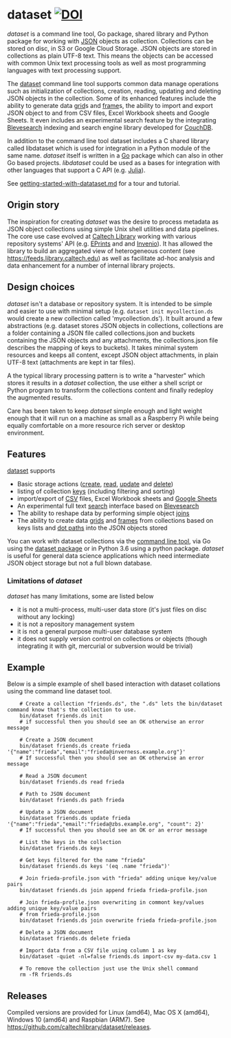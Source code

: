 
# dataset   [![DOI](https://data.caltech.edu/badge/79394591.svg)](https://data.caltech.edu/badge/latestdoi/79394591)

_dataset_ is a command line tool, Go package, shared library and Python package for working with [JSON](https://en.wikipedia.org/wiki/JSON) objects as collection. Collections can be stored on disc, in S3 or Google Cloud Storage.
JSON objects are stored in collections as plain UTF-8 text. This means the objects can be accessed with common Unix text processing tools as well as
most programming languages with text processing support. 

The [dataset](docs/dataset.html) command line tool supports common data manage operations such as initialization of collections, creation, reading, updating and deleting JSON objects in the collection. Some of its enhanced features include the ability to generate data [grid](docs/grid.html)s and [frame](docs/frame.html)s, the ability to import and export JSON object to and from CSV files, Excel Workbook sheets and Google Sheets.  It even includes an experimental search feature by the integrating [Blevesearch](https://blevesearch.com) indexing and search engine library developed for [CouchDB](http://couchdb.apache.org/).

In addition to the command line tool dataset includes a C shared library called libdataset which is used for integration in a Python module of the same name.  _dataset_ itself is written in a [Go](https://golang.org) package which can also in other Go based projects.  _libdataset_ could be used as a bases for integration with other languages that support a C API (e.g. [Julia](https://julialang.org/)).

See [getting-started-with-datataset.md](how-to/getting-started-with-dataset.html) for a tour and tutorial.


## Origin story

The inspiration for creating _dataset_ was the desire to process metadata as JSON object collections using simple Unix shell utilities and data pipelines. The core use case evolved at [Caltech Library](https://library.caltech.edu) working with various repository systems' API (e.g. [EPrints](https://en.wikipedia.org/wiki/EPrints) and and [Invenio](https://en.wikipedia.org/wiki/Invenio)). It has allowed the library to build an aggregated view of heterogeneous content (see https://feeds.library.caltech.edu) as well as facilitate ad-hoc analysis and data enhancement for a number of internal library projects.


## Design choices

_dataset_ isn't a database or repository system. It is intended to be simple and easier to use with minimal setup (e.g. `dataset init mycollection.ds` would create a new collection called 'mycollection.ds').  It built around a few abstractions (e.g. dataset stores JSON objects in collections, collections are a folder containing a JSON file called collections.json and buckets containing the JSON objects and any attachments, the collections.json file describes the mapping of keys to buckets).  It takes minimal system resources
and keeps all content, except JSON object attachments, in plain UTF-8 text (attachments are kept in tar files).

A the typical library processing pattern is to write a "harvester" which stores it results in a _dataset_ collection, the use either a shell script or Python program to transform the collections content and finally redeploy the augmented results.

Care has been taken to keep _dataset_ simple enough and light weight enough that it will run on a machine as small as a Raspberry Pi while being equally comfortable on a more resource rich server or desktop environment.


## Features

[dataset](docs/dataset) supports 

- Basic storage actions ([create](docs/create.html), [read](docs/read.html), [update](docs/update.html) and [delete](docs/delete.html))
- listing of collection [keys](docs/keys.html) (including filtering and sorting)
- import/export  of [CSV](how-to/import-csv-rows-as-json-documents.html) files, Excel Workbook sheets and [Google Sheets](how-to/gsheet-integration.html)
- An experimental full text [search](how-to/searchable-datasets.html) interface based on [Blevesearch](https://blevesearch.com)
- The ability to reshape data by performing simple object [joins](docs/join.html)
- The ability to create data [grids](docs/grid.html) and [frames](docs/frame.html) from collections based 
  on keys lists and [dot paths](docs/dotpath.html) into the JSON objects stored

You can work with dataset collections via the [command line tool](docs/dataset.html), via Go using the 
[dataset package](https://godoc.org/github.com/caltechlibrary/dataset) or in
Python 3.6 using a python package.  _dataset_ is useful for general data science applications which 
need intermediate JSON object storage but not a full blown database.


### Limitations of _dataset_

_dataset_ has many limitations, some are listed below

- it is not a multi-process, multi-user data store (it's just files on disc without any locking)
- it is not a repository management system
- it is not a general purpose multi-user database system
- it does not supply version control on collections or objects (though integrating it with git, mercurial or subversion would be trivial)


## Example

Below is a simple example of shell based interaction with dataset collations using the command line dataset tool.

```shell
    # Create a collection "friends.ds", the ".ds" lets the bin/dataset command know that's the collection to use. 
    bin/dataset friends.ds init
    # if successful then you should see an OK otherwise an error message

    # Create a JSON document 
    bin/dataset friends.ds create frieda '{"name":"frieda","email":"frieda@inverness.example.org"}'
    # If successful then you should see an OK otherwise an error message

    # Read a JSON document
    bin/dataset friends.ds read frieda
    
    # Path to JSON document
    bin/dataset friends.ds path frieda

    # Update a JSON document
    bin/dataset friends.ds update frieda '{"name":"frieda","email":"frieda@zbs.example.org", "count": 2}'
    # If successful then you should see an OK or an error message

    # List the keys in the collection
    bin/dataset friends.ds keys

    # Get keys filtered for the name "frieda"
    bin/dataset friends.ds keys '(eq .name "frieda")'

    # Join frieda-profile.json with "frieda" adding unique key/value pairs
    bin/dataset friends.ds join append frieda frieda-profile.json

    # Join frieda-profile.json overwriting in commont key/values adding unique key/value pairs
    # from frieda-profile.json
    bin/dataset friends.ds join overwrite frieda frieda-profile.json

    # Delete a JSON document
    bin/dataset friends.ds delete frieda

    # Import data from a CSV file using column 1 as key
    bin/dataset -quiet -nl=false friends.ds import-csv my-data.csv 1

    # To remove the collection just use the Unix shell command
    rm -fR friends.ds
```

## Releases

Compiled versions are provided for Linux (amd64), Mac OS X (amd64), Windows 10 (amd64) and Raspbian (ARM7). 
See https://github.com/caltechlibrary/dataset/releases.

